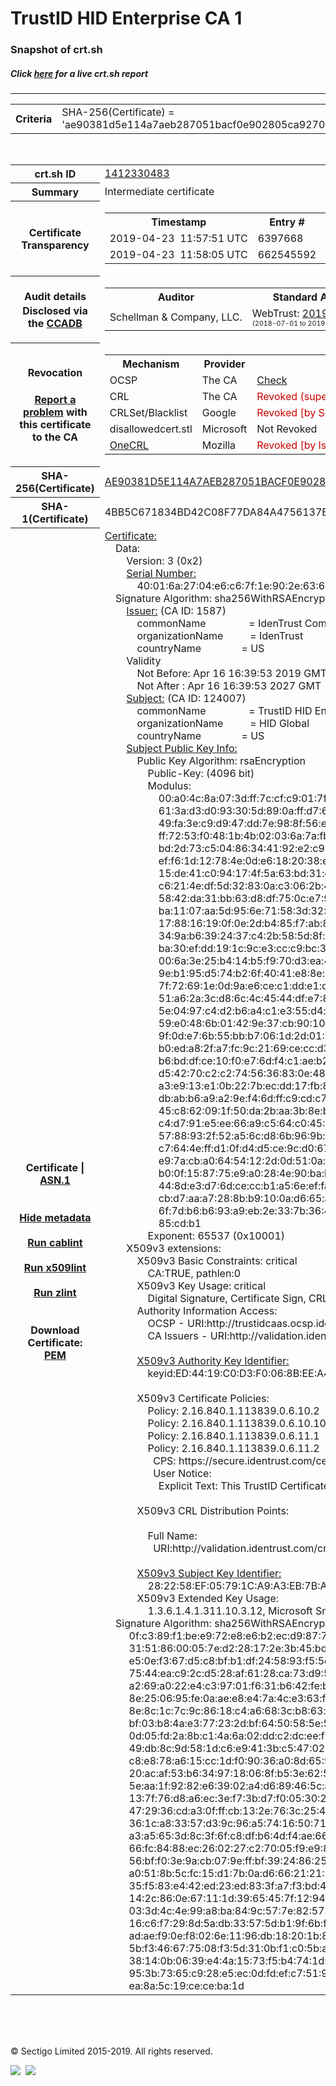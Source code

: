 # TrustID HID Enterprise CA 1
### Snapshot of crt.sh
##### Click [here](https://crt.sh/?q=AE90381D5E114A7AEB287051BACF0E902805CA92706569757319C320ABE9BB9E) for a live crt.sh report

---
<!DOCTYPE HTML PUBLIC "-//W3C//DTD HTML 4.0 Transitional//EN">
<HTML>

<BODY>

<TABLE>
  <TR>
    <TH class="outer">Criteria</TH>
    <TD class="outer">SHA-256(Certificate) = 'ae90381d5e114a7aeb287051bacf0e902805ca92706569757319c320abe9bb9e'</TD>
  </TR>
</TABLE>
<BR>
<TABLE>
  <TR>
    <TH class="outer">crt.sh ID</TH>
    <TD class="outer"><A href="?id=1412330483">1412330483</A></TD>
  </TR>
  <TR>
    <TH class="outer">Summary</TH>
    <TD class="outer">Intermediate certificate</TD>
  </TR>
  <TR>
    <TH class="outer">Certificate<BR>Transparency</TH>
    <TD class="outer">
<TABLE class="options" style="margin-left:0px">
  <TR>
    <TH>Timestamp</TH>
    <TH>Entry #</TH>
    <TH>Log Operator</TH>
    <TH>Log URL</TH>
  </TR>
  <TR>
    <TD>2019-04-23&nbsp; <FONT class="small">11:57:51 UTC</FONT></TD>
    <TD>6397668</TD>
    <TD>Sectigo</TD>
    <TD>https://dodo.ct.comodo.com</TD>
  </TR>
  <TR>
    <TD>2019-04-23&nbsp; <FONT class="small">11:58:05 UTC</FONT></TD>
    <TD>662545592</TD>
    <TD>Google</TD>
    <TD>https://ct.googleapis.com/rocketeer</TD>
  </TR>
</TABLE>
    </TD>
  </TR>
  <TR>
    <TH class="outer">Audit details<BR>
      <DIV class="small" style="padding-top:3px">Disclosed via the
        <A href="//ccadb-public.secure.force.com/mozilla/PublicAllIntermediateCerts" target="_blank">CCADB</A></DIV>
    </TH>
    <TD class="outer">
<TABLE class="options" style="margin-left:0px">
  <TR>
    <TH>Auditor</TH>
    <TH>Standard Audit</TH>
    <TH>BR Audit</TH>
    <TH>EV SSL Audit</TH>
    <TH>Documents</TH>
    <TH>CCADB</TH>
    <TH>Root Owner / Certificate</TH>
  </TR>
  <TR>
    <TD style="vertical-align:middle">Schellman & Company, LLC.</TD>
    <TD>WebTrust:
      <A href="https://www.cpacanada.ca/generichandlers/CPACHandler.ashx?attachmentid=236834" target="_blank">2019-11-04</A>
      <BR><FONT style="font-size:8pt">(2018-07-01 to 2019-06-30)</FONT></TD>
    <TD>WebTrust:
      <A href="https://www.cpacanada.ca/generichandlers/CPACHandler.ashx?attachmentid=236835" target="_blank">2019-11-04</A>
      <BR><FONT style="font-size:8pt">(2018-07-01 to 2019-06-30)</FONT></TD>
    <TD>WebTrust:
      <A href="https://www.cpacanada.ca/generichandlers/CPACHandler.ashx?attachmentid=234359" target="_blank">2019-08-16</A>
      <BR><FONT style="font-size:8pt">(2018-07-01 to 2019-06-30)</FONT></TD>
    <TD>
      <A href="https://www.identrust.com/sites/default/files/resources/TrustID_CP_V4.5_Published%209.27.2019.pdf" target="blank">CP</A>
      <A href="https://www.identrust.com/sites/default/files/resources/TrustID_CPS_v4.5_Published%209.27.2019.pdf" target="blank">CPS</A>
    </TD>
    <TD><A href="//ccadb.force.com/0011J00001NbnmhQAB" target="_blank">0011J00001NbnmhQAB</A></TD>
    <TD><A href="/?id=8955726">IdenTrust Services, LLC</A></TD>
  </TR>
</TABLE>
    </TD>
  </TR>
  <TR>
    <TH class="outer">Revocation<BR><BR>
      <DIV class="small" style="padding-top:3px"><A href="?id=1412330483&opt=problemreporting">Report a problem</A> with<BR>this certificate to the CA</DIV></TH>
    <TD class="outer">
      <TABLE class="options" style="margin-left:0px">
        <TR>
          <TH>Mechanism</TH>
          <TH>Provider</TH>
          <TH>Status</TH>
          <TH>Revocation Date</TH>
          <TH>Last Observed in CRL</TH>
          <TH>Last Checked <SPAN style="color:#CC0000;vertical-align:middle;font-size:70%;font-weight:normal">(Error)</SPAN></TH>
        </TR>
        <TR>
          <TD>OCSP</TD>
          <TD>The CA</TD>
          <TD><A href="?id=1412330483&opt=ocsp">Check</A></TD>
          <TD><SPAN style="color:#888888">?</SPAN></TD>
          <TD><SPAN style="color:#888888">n/a</SPAN></TD>
          <TD><SPAN style="color:#888888">?</SPAN></TD>
        </TR>
        <TR>
          <TD>CRL</TD>
          <TD>The CA</TD>
          <TD><SPAN style="color:#CC0000">Revoked (superseded)</SPAN></TD><TD>2019-04-17&nbsp; <FONT class="small">18:26:13 UTC</FONT></TD><TD>2019-11-13&nbsp; <FONT class="small">18:47:47 UTC</FONT></TD><TD>2019-12-04&nbsp; <FONT class="small">16:05:28 UTC</FONT></TD>
        </TR>
        <TR>
          <TD>CRLSet/Blacklist</TD>
          <TD>Google</TD>
          <TD><SPAN style="color:#CC0000">Revoked [by Serial Number]</SPAN></TD>
          <TD><SPAN style="color:#888888">n/a</SPAN></TD>
          <TD><SPAN style="color:#888888">n/a</SPAN></TD>
          <TD><SPAN style="color:#888888">n/a</SPAN></TD>
        </TR>
        <TR>
          <TD>disallowedcert.stl</TD>
          <TD>Microsoft</TD>
          <TD>Not Revoked</TD>
          <TD><SPAN style="color:#888888">n/a</SPAN></TD>
          <TD><SPAN style="color:#888888">n/a</SPAN></TD>
          <TD><SPAN style="color:#888888">n/a</SPAN></TD>
        </TR>
        <TR>
          <TD><A href="/mozilla-onecrl" target="_blank">OneCRL</A></TD>
          <TD>Mozilla</TD>
          <TD><SPAN style="color:#CC0000">Revoked [by Issuer Name, Serial Number]</SPAN></TD><TD><SPAN style="color:#888888">Unknown</SPAN></TD>
          <TD><SPAN style="color:#888888">n/a</SPAN></TD>
          <TD><SPAN style="color:#888888">n/a</SPAN></TD>
        </TR>
      </TABLE>
    </TD>
  </TR>
  <TR>
    <TH class="outer">SHA-256(Certificate)</TH>
    <TD class="outer"><A href="//censys.io/certificates/ae90381d5e114a7aeb287051bacf0e902805ca92706569757319c320abe9bb9e">AE90381D5E114A7AEB287051BACF0E902805CA92706569757319C320ABE9BB9E</A></TD>
  </TR>
  <TR>
    <TH class="outer">SHA-1(Certificate)</TH>
    <TD class="outer">4BB5C671834BD42C08F77DA84A4756137BAAD9FB</TD>
  </TR>
  <TR>
    <TH class="outer">Certificate | <A href="?asn1=1412330483">ASN.1</A>
      <SPAN class="small"><BR>
      <BR><BR><A href="?id=1412330483&opt=nometadata">Hide metadata</A>
      <BR><BR><A href="?id=1412330483&opt=cablint">Run cablint</A>
      <BR><BR><A href="?id=1412330483&opt=x509lint">Run x509lint</A>
      <BR><BR><A href="?id=1412330483&opt=zlint">Run zlint</A>
      <BR><BR><BR>Download Certificate: <A href="?d=1412330483">PEM</A>
      </SPAN>
    </TH>
    <TD class="text"><A href="?d=1412330483">Certificate:</A><BR>&nbsp;&nbsp;&nbsp;&nbsp;Data:<BR>&nbsp;&nbsp;&nbsp;&nbsp;&nbsp;&nbsp;&nbsp;&nbsp;Version:&nbsp;3&nbsp;(0x2)<BR>&nbsp;&nbsp;&nbsp;&nbsp;&nbsp;&nbsp;&nbsp;&nbsp;<A href="?serial=40016a2704e6c67f1e902e6368cf077c">Serial&nbsp;Number:</A><BR>&nbsp;&nbsp;&nbsp;&nbsp;&nbsp;&nbsp;&nbsp;&nbsp;&nbsp;&nbsp;&nbsp;&nbsp;40:01:6a:27:04:e6:c6:7f:1e:90:2e:63:68:cf:07:7c<BR>&nbsp;&nbsp;&nbsp;&nbsp;Signature&nbsp;Algorithm:&nbsp;sha256WithRSAEncryption<BR>&nbsp;&nbsp;&nbsp;&nbsp;&nbsp;&nbsp;&nbsp;&nbsp;<A href="?caid=1587">Issuer:</A> <SPAN class="small">(CA ID: 1587)</SPAN><BR>&nbsp;&nbsp;&nbsp;&nbsp;&nbsp;&nbsp;&nbsp;&nbsp;&nbsp;&nbsp;&nbsp;&nbsp;commonName&nbsp;&nbsp;&nbsp;&nbsp;&nbsp;&nbsp;&nbsp;&nbsp;&nbsp;&nbsp;&nbsp;&nbsp;&nbsp;&nbsp;&nbsp;&nbsp;=&nbsp;IdenTrust&nbsp;Commercial&nbsp;Root&nbsp;CA&nbsp;1<BR>&nbsp;&nbsp;&nbsp;&nbsp;&nbsp;&nbsp;&nbsp;&nbsp;&nbsp;&nbsp;&nbsp;&nbsp;organizationName&nbsp;&nbsp;&nbsp;&nbsp;&nbsp;&nbsp;&nbsp;&nbsp;&nbsp;&nbsp;=&nbsp;IdenTrust<BR>&nbsp;&nbsp;&nbsp;&nbsp;&nbsp;&nbsp;&nbsp;&nbsp;&nbsp;&nbsp;&nbsp;&nbsp;countryName&nbsp;&nbsp;&nbsp;&nbsp;&nbsp;&nbsp;&nbsp;&nbsp;&nbsp;&nbsp;&nbsp;&nbsp;&nbsp;&nbsp;&nbsp;=&nbsp;US<BR>&nbsp;&nbsp;&nbsp;&nbsp;&nbsp;&nbsp;&nbsp;&nbsp;Validity<BR>&nbsp;&nbsp;&nbsp;&nbsp;&nbsp;&nbsp;&nbsp;&nbsp;&nbsp;&nbsp;&nbsp;&nbsp;Not&nbsp;Before:&nbsp;Apr&nbsp;16&nbsp;16:39:53&nbsp;2019&nbsp;GMT<BR>&nbsp;&nbsp;&nbsp;&nbsp;&nbsp;&nbsp;&nbsp;&nbsp;&nbsp;&nbsp;&nbsp;&nbsp;Not&nbsp;After&nbsp;:&nbsp;Apr&nbsp;16&nbsp;16:39:53&nbsp;2027&nbsp;GMT<BR>&nbsp;&nbsp;&nbsp;&nbsp;&nbsp;&nbsp;&nbsp;&nbsp;<A href="?caid=124007">Subject:</A> <SPAN class="small">(CA ID: 124007)</SPAN><BR>&nbsp;&nbsp;&nbsp;&nbsp;&nbsp;&nbsp;&nbsp;&nbsp;&nbsp;&nbsp;&nbsp;&nbsp;commonName&nbsp;&nbsp;&nbsp;&nbsp;&nbsp;&nbsp;&nbsp;&nbsp;&nbsp;&nbsp;&nbsp;&nbsp;&nbsp;&nbsp;&nbsp;&nbsp;=&nbsp;TrustID&nbsp;HID&nbsp;Enterprise&nbsp;CA&nbsp;1<BR>&nbsp;&nbsp;&nbsp;&nbsp;&nbsp;&nbsp;&nbsp;&nbsp;&nbsp;&nbsp;&nbsp;&nbsp;organizationName&nbsp;&nbsp;&nbsp;&nbsp;&nbsp;&nbsp;&nbsp;&nbsp;&nbsp;&nbsp;=&nbsp;HID&nbsp;Global<BR>&nbsp;&nbsp;&nbsp;&nbsp;&nbsp;&nbsp;&nbsp;&nbsp;&nbsp;&nbsp;&nbsp;&nbsp;countryName&nbsp;&nbsp;&nbsp;&nbsp;&nbsp;&nbsp;&nbsp;&nbsp;&nbsp;&nbsp;&nbsp;&nbsp;&nbsp;&nbsp;&nbsp;=&nbsp;US<BR>&nbsp;&nbsp;&nbsp;&nbsp;&nbsp;&nbsp;&nbsp;&nbsp;<A href="?spkisha256=7290435529c45daa276c4ae36db4399f103c31e93ec372ec43ab512f5e3d9468">Subject&nbsp;Public&nbsp;Key&nbsp;Info:</A><BR>&nbsp;&nbsp;&nbsp;&nbsp;&nbsp;&nbsp;&nbsp;&nbsp;&nbsp;&nbsp;&nbsp;&nbsp;Public&nbsp;Key&nbsp;Algorithm:&nbsp;rsaEncryption<BR>&nbsp;&nbsp;&nbsp;&nbsp;&nbsp;&nbsp;&nbsp;&nbsp;&nbsp;&nbsp;&nbsp;&nbsp;&nbsp;&nbsp;&nbsp;&nbsp;Public-Key:&nbsp;(4096&nbsp;bit)<BR>&nbsp;&nbsp;&nbsp;&nbsp;&nbsp;&nbsp;&nbsp;&nbsp;&nbsp;&nbsp;&nbsp;&nbsp;&nbsp;&nbsp;&nbsp;&nbsp;Modulus:<BR>&nbsp;&nbsp;&nbsp;&nbsp;&nbsp;&nbsp;&nbsp;&nbsp;&nbsp;&nbsp;&nbsp;&nbsp;&nbsp;&nbsp;&nbsp;&nbsp;&nbsp;&nbsp;&nbsp;&nbsp;00:a0:4c:8a:07:3d:ff:7c:cf:c9:01:7f:48:d5:03:<BR>&nbsp;&nbsp;&nbsp;&nbsp;&nbsp;&nbsp;&nbsp;&nbsp;&nbsp;&nbsp;&nbsp;&nbsp;&nbsp;&nbsp;&nbsp;&nbsp;&nbsp;&nbsp;&nbsp;&nbsp;61:3a:d3:d0:93:30:5d:89:0a:ff:d7:67:57:be:ea:<BR>&nbsp;&nbsp;&nbsp;&nbsp;&nbsp;&nbsp;&nbsp;&nbsp;&nbsp;&nbsp;&nbsp;&nbsp;&nbsp;&nbsp;&nbsp;&nbsp;&nbsp;&nbsp;&nbsp;&nbsp;49:fa:3e:c9:d9:47:dd:7e:98:8f:56:ef:6e:d3:0f:<BR>&nbsp;&nbsp;&nbsp;&nbsp;&nbsp;&nbsp;&nbsp;&nbsp;&nbsp;&nbsp;&nbsp;&nbsp;&nbsp;&nbsp;&nbsp;&nbsp;&nbsp;&nbsp;&nbsp;&nbsp;ff:72:53:f0:48:1b:4b:02:03:6a:7a:fb:57:ae:04:<BR>&nbsp;&nbsp;&nbsp;&nbsp;&nbsp;&nbsp;&nbsp;&nbsp;&nbsp;&nbsp;&nbsp;&nbsp;&nbsp;&nbsp;&nbsp;&nbsp;&nbsp;&nbsp;&nbsp;&nbsp;bd:2d:73:c5:04:86:34:41:92:e2:c9:8e:c1:e2:af:<BR>&nbsp;&nbsp;&nbsp;&nbsp;&nbsp;&nbsp;&nbsp;&nbsp;&nbsp;&nbsp;&nbsp;&nbsp;&nbsp;&nbsp;&nbsp;&nbsp;&nbsp;&nbsp;&nbsp;&nbsp;ef:f6:1d:12:78:4e:0d:e6:18:20:38:ef:5a:d0:fb:<BR>&nbsp;&nbsp;&nbsp;&nbsp;&nbsp;&nbsp;&nbsp;&nbsp;&nbsp;&nbsp;&nbsp;&nbsp;&nbsp;&nbsp;&nbsp;&nbsp;&nbsp;&nbsp;&nbsp;&nbsp;15:de:41:c0:94:17:4f:5a:63:bd:31:c5:44:ab:c3:<BR>&nbsp;&nbsp;&nbsp;&nbsp;&nbsp;&nbsp;&nbsp;&nbsp;&nbsp;&nbsp;&nbsp;&nbsp;&nbsp;&nbsp;&nbsp;&nbsp;&nbsp;&nbsp;&nbsp;&nbsp;c6:21:4e:df:5d:32:83:0a:c3:06:2b:44:58:00:75:<BR>&nbsp;&nbsp;&nbsp;&nbsp;&nbsp;&nbsp;&nbsp;&nbsp;&nbsp;&nbsp;&nbsp;&nbsp;&nbsp;&nbsp;&nbsp;&nbsp;&nbsp;&nbsp;&nbsp;&nbsp;58:42:da:31:bb:63:d8:df:75:0c:e7:92:10:25:8a:<BR>&nbsp;&nbsp;&nbsp;&nbsp;&nbsp;&nbsp;&nbsp;&nbsp;&nbsp;&nbsp;&nbsp;&nbsp;&nbsp;&nbsp;&nbsp;&nbsp;&nbsp;&nbsp;&nbsp;&nbsp;ba:11:07:aa:5d:95:6e:71:58:3d:32:10:06:66:7a:<BR>&nbsp;&nbsp;&nbsp;&nbsp;&nbsp;&nbsp;&nbsp;&nbsp;&nbsp;&nbsp;&nbsp;&nbsp;&nbsp;&nbsp;&nbsp;&nbsp;&nbsp;&nbsp;&nbsp;&nbsp;17:88:16:19:0f:0e:2d:b4:85:f7:ab:81:93:1a:40:<BR>&nbsp;&nbsp;&nbsp;&nbsp;&nbsp;&nbsp;&nbsp;&nbsp;&nbsp;&nbsp;&nbsp;&nbsp;&nbsp;&nbsp;&nbsp;&nbsp;&nbsp;&nbsp;&nbsp;&nbsp;34:9a:b6:39:24:37:c4:2b:58:5d:8f:60:05:ae:77:<BR>&nbsp;&nbsp;&nbsp;&nbsp;&nbsp;&nbsp;&nbsp;&nbsp;&nbsp;&nbsp;&nbsp;&nbsp;&nbsp;&nbsp;&nbsp;&nbsp;&nbsp;&nbsp;&nbsp;&nbsp;ba:30:ef:dd:19:1c:9c:e3:cc:c9:bc:30:42:fe:5e:<BR>&nbsp;&nbsp;&nbsp;&nbsp;&nbsp;&nbsp;&nbsp;&nbsp;&nbsp;&nbsp;&nbsp;&nbsp;&nbsp;&nbsp;&nbsp;&nbsp;&nbsp;&nbsp;&nbsp;&nbsp;00:6a:3e:25:b4:14:b5:f9:70:d3:ea:41:76:0b:d1:<BR>&nbsp;&nbsp;&nbsp;&nbsp;&nbsp;&nbsp;&nbsp;&nbsp;&nbsp;&nbsp;&nbsp;&nbsp;&nbsp;&nbsp;&nbsp;&nbsp;&nbsp;&nbsp;&nbsp;&nbsp;9e:b1:95:d5:74:b2:6f:40:41:e8:8e:55:4a:c8:9e:<BR>&nbsp;&nbsp;&nbsp;&nbsp;&nbsp;&nbsp;&nbsp;&nbsp;&nbsp;&nbsp;&nbsp;&nbsp;&nbsp;&nbsp;&nbsp;&nbsp;&nbsp;&nbsp;&nbsp;&nbsp;7f:72:69:1e:0d:9a:e6:ce:c1:dd:e1:dc:40:91:9c:<BR>&nbsp;&nbsp;&nbsp;&nbsp;&nbsp;&nbsp;&nbsp;&nbsp;&nbsp;&nbsp;&nbsp;&nbsp;&nbsp;&nbsp;&nbsp;&nbsp;&nbsp;&nbsp;&nbsp;&nbsp;51:a6:2a:3c:d8:6c:4c:45:44:df:e7:85:6c:3e:e4:<BR>&nbsp;&nbsp;&nbsp;&nbsp;&nbsp;&nbsp;&nbsp;&nbsp;&nbsp;&nbsp;&nbsp;&nbsp;&nbsp;&nbsp;&nbsp;&nbsp;&nbsp;&nbsp;&nbsp;&nbsp;5e:04:97:c4:d2:b6:a4:c1:e3:55:d4:eb:a8:50:b9:<BR>&nbsp;&nbsp;&nbsp;&nbsp;&nbsp;&nbsp;&nbsp;&nbsp;&nbsp;&nbsp;&nbsp;&nbsp;&nbsp;&nbsp;&nbsp;&nbsp;&nbsp;&nbsp;&nbsp;&nbsp;59:e0:48:6b:01:42:9e:37:cb:90:10:fa:02:91:38:<BR>&nbsp;&nbsp;&nbsp;&nbsp;&nbsp;&nbsp;&nbsp;&nbsp;&nbsp;&nbsp;&nbsp;&nbsp;&nbsp;&nbsp;&nbsp;&nbsp;&nbsp;&nbsp;&nbsp;&nbsp;9f:0d:e7:6b:55:bb:b7:06:1d:2d:01:0b:9f:76:a1:<BR>&nbsp;&nbsp;&nbsp;&nbsp;&nbsp;&nbsp;&nbsp;&nbsp;&nbsp;&nbsp;&nbsp;&nbsp;&nbsp;&nbsp;&nbsp;&nbsp;&nbsp;&nbsp;&nbsp;&nbsp;b0:ed:a8:2f:a7:fc:9c:21:69:ce:cc:d3:2d:5a:10:<BR>&nbsp;&nbsp;&nbsp;&nbsp;&nbsp;&nbsp;&nbsp;&nbsp;&nbsp;&nbsp;&nbsp;&nbsp;&nbsp;&nbsp;&nbsp;&nbsp;&nbsp;&nbsp;&nbsp;&nbsp;b6:bd:df:ce:10:f0:e7:6d:f4:c1:ae:b2:d0:35:c6:<BR>&nbsp;&nbsp;&nbsp;&nbsp;&nbsp;&nbsp;&nbsp;&nbsp;&nbsp;&nbsp;&nbsp;&nbsp;&nbsp;&nbsp;&nbsp;&nbsp;&nbsp;&nbsp;&nbsp;&nbsp;d5:42:70:c2:c2:74:56:36:83:0e:48:21:96:8c:07:<BR>&nbsp;&nbsp;&nbsp;&nbsp;&nbsp;&nbsp;&nbsp;&nbsp;&nbsp;&nbsp;&nbsp;&nbsp;&nbsp;&nbsp;&nbsp;&nbsp;&nbsp;&nbsp;&nbsp;&nbsp;a3:e9:13:e1:0b:22:7b:ec:dd:17:fb:81:57:3f:c5:<BR>&nbsp;&nbsp;&nbsp;&nbsp;&nbsp;&nbsp;&nbsp;&nbsp;&nbsp;&nbsp;&nbsp;&nbsp;&nbsp;&nbsp;&nbsp;&nbsp;&nbsp;&nbsp;&nbsp;&nbsp;db:ab:b6:a9:a2:9e:f4:6d:ff:c9:cd:c7:45:e7:32:<BR>&nbsp;&nbsp;&nbsp;&nbsp;&nbsp;&nbsp;&nbsp;&nbsp;&nbsp;&nbsp;&nbsp;&nbsp;&nbsp;&nbsp;&nbsp;&nbsp;&nbsp;&nbsp;&nbsp;&nbsp;45:c8:62:09:1f:50:da:2b:aa:3b:8e:b9:a1:7f:b3:<BR>&nbsp;&nbsp;&nbsp;&nbsp;&nbsp;&nbsp;&nbsp;&nbsp;&nbsp;&nbsp;&nbsp;&nbsp;&nbsp;&nbsp;&nbsp;&nbsp;&nbsp;&nbsp;&nbsp;&nbsp;c4:d7:91:e5:ee:66:a9:c5:64:c0:45:53:b4:e3:8f:<BR>&nbsp;&nbsp;&nbsp;&nbsp;&nbsp;&nbsp;&nbsp;&nbsp;&nbsp;&nbsp;&nbsp;&nbsp;&nbsp;&nbsp;&nbsp;&nbsp;&nbsp;&nbsp;&nbsp;&nbsp;57:88:93:2f:52:a5:6c:d8:6b:96:9b:af:94:e6:31:<BR>&nbsp;&nbsp;&nbsp;&nbsp;&nbsp;&nbsp;&nbsp;&nbsp;&nbsp;&nbsp;&nbsp;&nbsp;&nbsp;&nbsp;&nbsp;&nbsp;&nbsp;&nbsp;&nbsp;&nbsp;c7:64:4e:ff:d1:0f:d4:d5:ce:9c:d0:67:87:2d:9a:<BR>&nbsp;&nbsp;&nbsp;&nbsp;&nbsp;&nbsp;&nbsp;&nbsp;&nbsp;&nbsp;&nbsp;&nbsp;&nbsp;&nbsp;&nbsp;&nbsp;&nbsp;&nbsp;&nbsp;&nbsp;e9:7a:cb:a0:64:54:12:2d:0d:51:0a:e9:32:9b:f1:<BR>&nbsp;&nbsp;&nbsp;&nbsp;&nbsp;&nbsp;&nbsp;&nbsp;&nbsp;&nbsp;&nbsp;&nbsp;&nbsp;&nbsp;&nbsp;&nbsp;&nbsp;&nbsp;&nbsp;&nbsp;b0:0f:15:87:75:e9:a0:28:4e:90:ba:b9:78:fc:26:<BR>&nbsp;&nbsp;&nbsp;&nbsp;&nbsp;&nbsp;&nbsp;&nbsp;&nbsp;&nbsp;&nbsp;&nbsp;&nbsp;&nbsp;&nbsp;&nbsp;&nbsp;&nbsp;&nbsp;&nbsp;44:8d:e3:d7:6d:ce:cc:b1:a5:6e:ef:fa:4a:c8:ea:<BR>&nbsp;&nbsp;&nbsp;&nbsp;&nbsp;&nbsp;&nbsp;&nbsp;&nbsp;&nbsp;&nbsp;&nbsp;&nbsp;&nbsp;&nbsp;&nbsp;&nbsp;&nbsp;&nbsp;&nbsp;cb:d7:aa:a7:28:8b:b9:10:0a:d6:65:ad:99:df:b0:<BR>&nbsp;&nbsp;&nbsp;&nbsp;&nbsp;&nbsp;&nbsp;&nbsp;&nbsp;&nbsp;&nbsp;&nbsp;&nbsp;&nbsp;&nbsp;&nbsp;&nbsp;&nbsp;&nbsp;&nbsp;6f:7d:b6:b6:93:a9:eb:2e:33:7b:36:44:79:e4:83:<BR>&nbsp;&nbsp;&nbsp;&nbsp;&nbsp;&nbsp;&nbsp;&nbsp;&nbsp;&nbsp;&nbsp;&nbsp;&nbsp;&nbsp;&nbsp;&nbsp;&nbsp;&nbsp;&nbsp;&nbsp;85:cd:b1<BR>&nbsp;&nbsp;&nbsp;&nbsp;&nbsp;&nbsp;&nbsp;&nbsp;&nbsp;&nbsp;&nbsp;&nbsp;&nbsp;&nbsp;&nbsp;&nbsp;Exponent:&nbsp;65537&nbsp;(0x10001)<BR>&nbsp;&nbsp;&nbsp;&nbsp;&nbsp;&nbsp;&nbsp;&nbsp;X509v3&nbsp;extensions:<BR>&nbsp;&nbsp;&nbsp;&nbsp;&nbsp;&nbsp;&nbsp;&nbsp;&nbsp;&nbsp;&nbsp;&nbsp;X509v3&nbsp;Basic&nbsp;Constraints:&nbsp;critical<BR>&nbsp;&nbsp;&nbsp;&nbsp;&nbsp;&nbsp;&nbsp;&nbsp;&nbsp;&nbsp;&nbsp;&nbsp;&nbsp;&nbsp;&nbsp;&nbsp;CA:TRUE,&nbsp;pathlen:0<BR>&nbsp;&nbsp;&nbsp;&nbsp;&nbsp;&nbsp;&nbsp;&nbsp;&nbsp;&nbsp;&nbsp;&nbsp;X509v3&nbsp;Key&nbsp;Usage:&nbsp;critical<BR>&nbsp;&nbsp;&nbsp;&nbsp;&nbsp;&nbsp;&nbsp;&nbsp;&nbsp;&nbsp;&nbsp;&nbsp;&nbsp;&nbsp;&nbsp;&nbsp;Digital&nbsp;Signature,&nbsp;Certificate&nbsp;Sign,&nbsp;CRL&nbsp;Sign<BR>&nbsp;&nbsp;&nbsp;&nbsp;&nbsp;&nbsp;&nbsp;&nbsp;&nbsp;&nbsp;&nbsp;&nbsp;Authority&nbsp;Information&nbsp;Access:&nbsp;<BR>&nbsp;&nbsp;&nbsp;&nbsp;&nbsp;&nbsp;&nbsp;&nbsp;&nbsp;&nbsp;&nbsp;&nbsp;&nbsp;&nbsp;&nbsp;&nbsp;OCSP&nbsp;-&nbsp;URI:http://trustidcaas.ocsp.identrust.com<BR>&nbsp;&nbsp;&nbsp;&nbsp;&nbsp;&nbsp;&nbsp;&nbsp;&nbsp;&nbsp;&nbsp;&nbsp;&nbsp;&nbsp;&nbsp;&nbsp;CA&nbsp;Issuers&nbsp;-&nbsp;URI:http://validation.identrust.com/roots/commercialrootca1.p7c<BR><BR>&nbsp;&nbsp;&nbsp;&nbsp;&nbsp;&nbsp;&nbsp;&nbsp;&nbsp;&nbsp;&nbsp;&nbsp;<A href="?ski=ed4419c0d3f0068beea47bbe42e72654c88e3676">X509v3&nbsp;Authority&nbsp;Key&nbsp;Identifier:</A><BR>&nbsp;&nbsp;&nbsp;&nbsp;&nbsp;&nbsp;&nbsp;&nbsp;&nbsp;&nbsp;&nbsp;&nbsp;&nbsp;&nbsp;&nbsp;&nbsp;keyid:ED:44:19:C0:D3:F0:06:8B:EE:A4:7B:BE:42:E7:26:54:C8:8E:36:76<BR><BR>&nbsp;&nbsp;&nbsp;&nbsp;&nbsp;&nbsp;&nbsp;&nbsp;&nbsp;&nbsp;&nbsp;&nbsp;X509v3&nbsp;Certificate&nbsp;Policies:&nbsp;<BR>&nbsp;&nbsp;&nbsp;&nbsp;&nbsp;&nbsp;&nbsp;&nbsp;&nbsp;&nbsp;&nbsp;&nbsp;&nbsp;&nbsp;&nbsp;&nbsp;Policy:&nbsp;2.16.840.1.113839.0.6.10.2<BR>&nbsp;&nbsp;&nbsp;&nbsp;&nbsp;&nbsp;&nbsp;&nbsp;&nbsp;&nbsp;&nbsp;&nbsp;&nbsp;&nbsp;&nbsp;&nbsp;Policy:&nbsp;2.16.840.1.113839.0.6.10.100<BR>&nbsp;&nbsp;&nbsp;&nbsp;&nbsp;&nbsp;&nbsp;&nbsp;&nbsp;&nbsp;&nbsp;&nbsp;&nbsp;&nbsp;&nbsp;&nbsp;Policy:&nbsp;2.16.840.1.113839.0.6.11.1<BR>&nbsp;&nbsp;&nbsp;&nbsp;&nbsp;&nbsp;&nbsp;&nbsp;&nbsp;&nbsp;&nbsp;&nbsp;&nbsp;&nbsp;&nbsp;&nbsp;Policy:&nbsp;2.16.840.1.113839.0.6.11.2<BR>&nbsp;&nbsp;&nbsp;&nbsp;&nbsp;&nbsp;&nbsp;&nbsp;&nbsp;&nbsp;&nbsp;&nbsp;&nbsp;&nbsp;&nbsp;&nbsp;&nbsp;&nbsp;CPS:&nbsp;https://secure.identrust.com/certificates/policy/ts/index.html<BR>&nbsp;&nbsp;&nbsp;&nbsp;&nbsp;&nbsp;&nbsp;&nbsp;&nbsp;&nbsp;&nbsp;&nbsp;&nbsp;&nbsp;&nbsp;&nbsp;&nbsp;&nbsp;User&nbsp;Notice:<BR>&nbsp;&nbsp;&nbsp;&nbsp;&nbsp;&nbsp;&nbsp;&nbsp;&nbsp;&nbsp;&nbsp;&nbsp;&nbsp;&nbsp;&nbsp;&nbsp;&nbsp;&nbsp;&nbsp;&nbsp;Explicit&nbsp;Text:&nbsp;This&nbsp;TrustID&nbsp;Certificate&nbsp;has&nbsp;been&nbsp;issued&nbsp;in&nbsp;accordance&nbsp;with&nbsp;IdenTrust's&nbsp;TrustID&nbsp;Certificate&nbsp;Policy&nbsp;found&nbsp;at&nbsp;https://secure.identrust.com/certificates/policy/ts/index.html<BR><BR>&nbsp;&nbsp;&nbsp;&nbsp;&nbsp;&nbsp;&nbsp;&nbsp;&nbsp;&nbsp;&nbsp;&nbsp;X509v3&nbsp;CRL&nbsp;Distribution&nbsp;Points:&nbsp;<BR><BR>&nbsp;&nbsp;&nbsp;&nbsp;&nbsp;&nbsp;&nbsp;&nbsp;&nbsp;&nbsp;&nbsp;&nbsp;&nbsp;&nbsp;&nbsp;&nbsp;Full&nbsp;Name:<BR>&nbsp;&nbsp;&nbsp;&nbsp;&nbsp;&nbsp;&nbsp;&nbsp;&nbsp;&nbsp;&nbsp;&nbsp;&nbsp;&nbsp;&nbsp;&nbsp;&nbsp;&nbsp;URI:http://validation.identrust.com/crl/commercialrootca1.crl<BR><BR>&nbsp;&nbsp;&nbsp;&nbsp;&nbsp;&nbsp;&nbsp;&nbsp;&nbsp;&nbsp;&nbsp;&nbsp;<A href="?ski=282258ef05791ca9a3eb7ba84370509fd017ab83">X509v3&nbsp;Subject&nbsp;Key&nbsp;Identifier:</A><BR>&nbsp;&nbsp;&nbsp;&nbsp;&nbsp;&nbsp;&nbsp;&nbsp;&nbsp;&nbsp;&nbsp;&nbsp;&nbsp;&nbsp;&nbsp;&nbsp;28:22:58:EF:05:79:1C:A9:A3:EB:7B:A8:43:70:50:9F:D0:17:AB:83<BR>&nbsp;&nbsp;&nbsp;&nbsp;&nbsp;&nbsp;&nbsp;&nbsp;&nbsp;&nbsp;&nbsp;&nbsp;X509v3&nbsp;Extended&nbsp;Key&nbsp;Usage:&nbsp;<BR>&nbsp;&nbsp;&nbsp;&nbsp;&nbsp;&nbsp;&nbsp;&nbsp;&nbsp;&nbsp;&nbsp;&nbsp;&nbsp;&nbsp;&nbsp;&nbsp;1.3.6.1.4.1.311.10.3.12,&nbsp;Microsoft&nbsp;Smartcardlogin,&nbsp;TLS&nbsp;Web&nbsp;Client&nbsp;Authentication,&nbsp;E-mail&nbsp;Protection,&nbsp;2.16.840.1.101.3.6.8,&nbsp;2.16.840.1.101.3.8.7<BR>&nbsp;&nbsp;&nbsp;&nbsp;Signature&nbsp;Algorithm:&nbsp;sha256WithRSAEncryption<BR>&nbsp;&nbsp;&nbsp;&nbsp;&nbsp;&nbsp;&nbsp;&nbsp;&nbsp;0f:c3:89:f1:be:e9:72:e8:e6:b2:ec:d9:87:79:08:53:d7:96:<BR>&nbsp;&nbsp;&nbsp;&nbsp;&nbsp;&nbsp;&nbsp;&nbsp;&nbsp;31:51:86:00:05:7e:d2:28:17:2e:3b:45:bd:66:33:5c:6e:cd:<BR>&nbsp;&nbsp;&nbsp;&nbsp;&nbsp;&nbsp;&nbsp;&nbsp;&nbsp;e5:0e:f3:67:d5:c8:bf:b1:df:24:58:93:f5:5d:a2:da:cd:37:<BR>&nbsp;&nbsp;&nbsp;&nbsp;&nbsp;&nbsp;&nbsp;&nbsp;&nbsp;75:44:ea:c9:2c:d5:28:af:61:28:ca:73:d9:50:b7:a4:fa:6c:<BR>&nbsp;&nbsp;&nbsp;&nbsp;&nbsp;&nbsp;&nbsp;&nbsp;&nbsp;a2:69:a0:22:e4:c3:97:01:f6:31:b6:42:fe:b7:ee:b5:a7:7e:<BR>&nbsp;&nbsp;&nbsp;&nbsp;&nbsp;&nbsp;&nbsp;&nbsp;&nbsp;8e:25:06:95:fe:0a:ae:e8:e4:7a:4c:e3:63:f0:0b:93:09:27:<BR>&nbsp;&nbsp;&nbsp;&nbsp;&nbsp;&nbsp;&nbsp;&nbsp;&nbsp;8e:8c:1c:7c:9c:86:18:c4:a6:68:3c:b8:63:a0:0a:68:58:c9:<BR>&nbsp;&nbsp;&nbsp;&nbsp;&nbsp;&nbsp;&nbsp;&nbsp;&nbsp;bf:03:b8:4a:e3:77:23:2d:bf:64:50:58:5e:5d:b5:2f:56:fe:<BR>&nbsp;&nbsp;&nbsp;&nbsp;&nbsp;&nbsp;&nbsp;&nbsp;&nbsp;0d:05:fd:2a:8b:c1:4a:6a:02:dd:c2:dc:ee:f1:d4:e4:40:13:<BR>&nbsp;&nbsp;&nbsp;&nbsp;&nbsp;&nbsp;&nbsp;&nbsp;&nbsp;49:db:8c:9d:58:1d:c6:e9:41:3b:c5:47:02:98:2a:0d:ea:c2:<BR>&nbsp;&nbsp;&nbsp;&nbsp;&nbsp;&nbsp;&nbsp;&nbsp;&nbsp;c8:e8:78:a6:15:cc:1d:f0:90:36:a0:8d:65:9a:cb:78:cb:e9:<BR>&nbsp;&nbsp;&nbsp;&nbsp;&nbsp;&nbsp;&nbsp;&nbsp;&nbsp;20:ac:af:53:b6:34:97:18:06:8f:b5:3e:62:56:9c:1e:19:c3:<BR>&nbsp;&nbsp;&nbsp;&nbsp;&nbsp;&nbsp;&nbsp;&nbsp;&nbsp;5e:aa:1f:92:82:e6:39:02:a4:d6:89:46:5c:ae:31:1c:ff:2a:<BR>&nbsp;&nbsp;&nbsp;&nbsp;&nbsp;&nbsp;&nbsp;&nbsp;&nbsp;13:7f:76:d8:a6:ec:3e:f7:3b:d7:f0:05:30:24:14:aa:4b:5a:<BR>&nbsp;&nbsp;&nbsp;&nbsp;&nbsp;&nbsp;&nbsp;&nbsp;&nbsp;47:29:36:cd:a3:0f:ff:cb:13:2e:76:3c:25:4a:2f:61:e4:02:<BR>&nbsp;&nbsp;&nbsp;&nbsp;&nbsp;&nbsp;&nbsp;&nbsp;&nbsp;36:1c:a8:33:57:d3:9c:96:a5:74:16:50:71:d1:3b:88:a0:5f:<BR>&nbsp;&nbsp;&nbsp;&nbsp;&nbsp;&nbsp;&nbsp;&nbsp;&nbsp;a3:a5:65:3d:8c:3f:6f:c8:df:b6:4d:f4:ae:66:36:29:a9:92:<BR>&nbsp;&nbsp;&nbsp;&nbsp;&nbsp;&nbsp;&nbsp;&nbsp;&nbsp;66:fc:84:88:ec:26:02:27:c2:70:05:f9:e9:8c:2e:4e:18:9b:<BR>&nbsp;&nbsp;&nbsp;&nbsp;&nbsp;&nbsp;&nbsp;&nbsp;&nbsp;56:bf:f0:3e:9a:cb:07:9e:ff:bf:39:24:86:25:03:14:a1:5b:<BR>&nbsp;&nbsp;&nbsp;&nbsp;&nbsp;&nbsp;&nbsp;&nbsp;&nbsp;a0:51:8b:5c:fc:15:d1:7b:0a:d6:66:21:21:7f:68:86:37:2f:<BR>&nbsp;&nbsp;&nbsp;&nbsp;&nbsp;&nbsp;&nbsp;&nbsp;&nbsp;35:f5:83:e4:42:ed:23:ed:83:3f:a7:f3:bd:41:bd:2b:77:dc:<BR>&nbsp;&nbsp;&nbsp;&nbsp;&nbsp;&nbsp;&nbsp;&nbsp;&nbsp;14:2c:86:0e:67:11:1d:39:65:45:7f:12:94:34:66:c1:87:a7:<BR>&nbsp;&nbsp;&nbsp;&nbsp;&nbsp;&nbsp;&nbsp;&nbsp;&nbsp;03:3d:4c:4e:99:a8:ba:84:9c:57:7e:82:57:4c:f1:a3:12:6c:<BR>&nbsp;&nbsp;&nbsp;&nbsp;&nbsp;&nbsp;&nbsp;&nbsp;&nbsp;16:c6:f7:29:8d:5a:db:33:57:5d:b1:9f:6b:f8:ec:4a:94:73:<BR>&nbsp;&nbsp;&nbsp;&nbsp;&nbsp;&nbsp;&nbsp;&nbsp;&nbsp;ad:ae:f9:0e:f8:02:6e:11:96:db:18:20:1b:8a:ab:95:90:11:<BR>&nbsp;&nbsp;&nbsp;&nbsp;&nbsp;&nbsp;&nbsp;&nbsp;&nbsp;5b:f3:46:67:75:08:f3:5d:31:0b:f1:c0:5b:a2:53:00:45:b7:<BR>&nbsp;&nbsp;&nbsp;&nbsp;&nbsp;&nbsp;&nbsp;&nbsp;&nbsp;38:14:0b:06:39:e4:4a:15:73:f5:b4:74:1d:34:22:9f:e1:8a:<BR>&nbsp;&nbsp;&nbsp;&nbsp;&nbsp;&nbsp;&nbsp;&nbsp;&nbsp;95:3b:73:65:c9:28:e5:ec:0d:fd:ef:c7:51:9d:f2:46:7d:da:<BR>&nbsp;&nbsp;&nbsp;&nbsp;&nbsp;&nbsp;&nbsp;&nbsp;&nbsp;ea:8a:5c:19:ce:ce:ba:1d<BR>    </TD>
  </TR>
</TABLE>

  <BR><BR><BR>

  <P class="copyright">&copy; Sectigo Limited 2015-2019. All rights reserved.</P>
  <DIV>
    <A href="https://sectigo.com/"><IMG src="/sectigo_s.png"></A>
    &nbsp;<A href="https://github.com/crtsh"><IMG src="/GitHub-Mark-32px.png"></A>
  </DIV>
</BODY>
</HTML>
